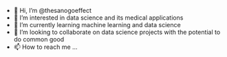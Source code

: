 - 👋 Hi, I’m @thesanogoeffect
- 👀 I’m interested in data science and its medical applications
- 🌱 I’m currently learning machine learning and data science
- 💞️ I’m looking to collaborate on data science projects with the potential to do common good
- 📫 How to reach me ...

<!---
thesanogoeffect/thesanogoeffect is a ✨ special ✨ repository because its `README.md` (this file) appears on your GitHub profile.
You can click the Preview link to take a look at your changes.
--->
